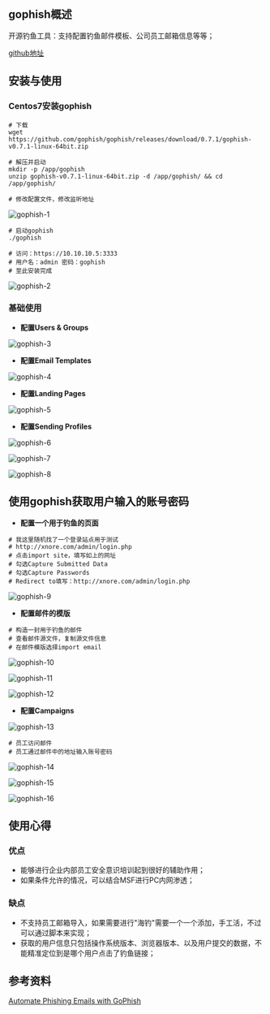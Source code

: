 ## gophish概述
开源钓鱼工具：支持配置钓鱼邮件模板、公司员工邮箱信息等等；

[github地址](https://github.com/gophish/gophish)

## 安装与使用
### Centos7安装gophish
```
# 下载
wget https://github.com/gophish/gophish/releases/download/0.7.1/gophish-v0.7.1-linux-64bit.zip

# 解压并启动
mkdir -p /app/gophish
unzip gophish-v0.7.1-linux-64bit.zip -d /app/gophish/ && cd /app/gophish/

# 修改配置文件，修改监听地址

```

![gophish-1](https://github.com/bloodzer0/ossa/raw/master/infrastructure-security/network-security/img/gophish-1.png)

```
# 启动gophish
./gophish

# 访问：https://10.10.10.5:3333
# 用户名：admin 密码：gophish
# 至此安装完成
```

![gophish-2](https://github.com/bloodzer0/ossa/raw/master/infrastructure-security/network-security/img/gophish-2.png)

### 基础使用
* **配置Users & Groups**

![gophish-3](https://github.com/bloodzer0/ossa/raw/master/infrastructure-security/network-security/img/gophish-3.png)

* **配置Email Templates**

![gophish-4](https://github.com/bloodzer0/ossa/raw/master/infrastructure-security/network-security/img/gophish-4.png)

* **配置Landing Pages**

![gophish-5](https://github.com/bloodzer0/ossa/raw/master/infrastructure-security/network-security/img/gophish-5.png)

* **配置Sending Profiles**

![gophish-6](https://github.com/bloodzer0/ossa/raw/master/infrastructure-security/network-security/img/gophish-6.png)

![gophish-7](https://github.com/bloodzer0/ossa/raw/master/infrastructure-security/network-security/img/gophish-7.png)

![gophish-8](https://github.com/bloodzer0/ossa/raw/master/infrastructure-security/network-security/img/gophish-8.png)

## 使用gophish获取用户输入的账号密码
* **配置一个用于钓鱼的页面**

```
# 我这里随机找了一个登录站点用于测试
# http://xnore.com/admin/login.php
# 点击import site，填写如上的网址
# 勾选Capture Submitted Data
# 勾选Capture Passwords
# Redirect to填写：http://xnore.com/admin/login.php
```

![gophish-9](https://github.com/bloodzer0/ossa/raw/master/infrastructure-security/network-security/img/gophish-9.png)

* **配置邮件的模版**

```
# 构造一封用于钓鱼的邮件
# 查看邮件源文件，复制源文件信息
# 在邮件模版选择import email
```

![gophish-10](https://github.com/bloodzer0/ossa/raw/master/infrastructure-security/network-security/img/gophish-10.png)

![gophish-11](https://github.com/bloodzer0/ossa/raw/master/infrastructure-security/network-security/img/gophish-11.png)

![gophish-12](https://github.com/bloodzer0/ossa/raw/master/infrastructure-security/network-security/img/gophish-12.png)

* **配置Campaigns**

![gophish-13](https://github.com/bloodzer0/ossa/raw/master/infrastructure-security/network-security/img/gophish-13.png)

```
# 员工访问邮件
# 员工通过邮件中的地址输入账号密码
```

![gophish-14](https://github.com/bloodzer0/ossa/raw/master/infrastructure-security/network-security/img/gophish-14.png)

![gophish-15](https://github.com/bloodzer0/ossa/raw/master/infrastructure-security/network-security/img/gophish-15.png)

![gophish-16](https://github.com/bloodzer0/ossa/raw/master/infrastructure-security/network-security/img/gophish-16.png)

## 使用心得
### 优点
* 能够进行企业内部员工安全意识培训起到很好的辅助作用；
* 如果条件允许的情况，可以结合MSF进行PC内网渗透；

### 缺点
* 不支持员工邮箱导入，如果需要进行"海钓"需要一个一个添加，手工活，不过可以通过脚本来实现；
* 获取的用户信息只包括操作系统版本、浏览器版本、以及用户提交的数据，不能精准定位到是哪个用户点击了钓鱼链接；

## 参考资料
[Automate Phishing Emails with GoPhish](https://www.youtube.com/watch?v=knc6Iq-hNcw)
